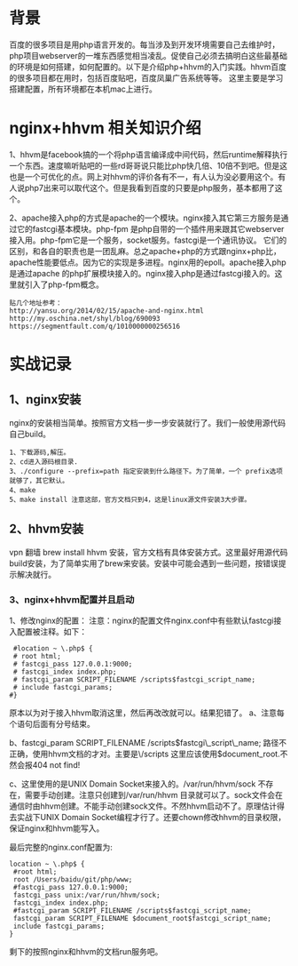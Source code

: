 # 背景
百度的很多项目是用php语言开发的。每当涉及到开发环境需要自己去维护时，php项目webserver的一堆东西感觉相当凌乱。促使自己必须去搞明白这些最基础的环境是如何搭建，如何配置的。以下是介绍php+hhvm的入门实践。hhvm百度的很多项目都在用时，包括百度贴吧，百度凤巢广告系统等等。
这里主要是学习搭建配置，所有环境都在本机mac上进行。

# nginx+hhvm 相关知识介绍
1、hhvm是facebook搞的一个将php语言编译成中间代码，然后runtime解释执行一个东西。速度嘛听贴吧的一些rd哥哥说只能比php快几倍、10倍不到吧。但是这也是一个可优化的点。网上对hhvm的评价各有不一，有人认为没必要用这个。有人说php7出来可以取代这个。但是我看到百度的只要是php服务，基本都用了这个。

2、apache接入php的方式是apache的一个模块。nginx接入其它第三方服务是通过它的fastcgi基本模块。php-fpm 是php自带的一个插件用来跟其它webserver接入用。php-fpm它是一个服务，socket服务。fastcgi是一个通讯协议。
它们的区别，和各自的职责也是一团乱麻。总之apache+php的方式跟nginx+php比，apache性能要低点。因为它的实现是多进程。nginx用的epoll。apache接入php是通过apache 的php扩展模块接入的。nginx接入php是通过fastcgi接入的。这里就引入了php-fpm概念。

```
贴几个地址参考：
http://yansu.org/2014/02/15/apache-and-nginx.html
http://my.oschina.net/shyl/blog/690093
https://segmentfault.com/q/1010000000256516
```
# 实战记录
## 1、nginx安装
nginx的安装相当简单。按照官方文档一步一步安装就行了。我们一般使用源代码自己build。

```
1、下载源码,解压。
2、cd进入源码根目录.
3、./configure --prefix=path 指定安装到什么路径下。为了简单，一个 prefix选项就够了，其它默认。
4、make
5、make install 注意这部，官方文档只到4，这是linux源文件安装3大步骤。
```

## 2、hhvm安装
vpn 翻墙 brew install hhvm 安装，官方文档有具体安装方式。这里最好用源代码build安装，为了简单实用了brew来安装。安装中可能会遇到一些问题，按错误提示解决就行。

### 3、nginx+hhvm配置并且启动
1、修改nginx的配置：
注意：nginx的配置文件nginx.conf中有些默认fastcgi接入配置被注释。如下：

```
 #location ~ \.php$ {
 # root html;
 # fastcgi_pass 127.0.0.1:9000;
 # fastcgi_index index.php;
 # fastcgi_param SCRIPT_FILENAME /scripts$fastcgi_script_name;
 # include fastcgi_params;
#}
```

原本以为对于接入hhvm取消这里，然后再改改就可以。结果犯错了。
a、注意每个语句后面有分号结束。

b、fastcgi\_param SCRIPT\_FILENAME \/scripts$fastcgi\_script\_name; 路径不正确，使用hhvm文档的才对。主要是\/scripts 这里应该使用$document\_root.不然会报404 not find!

c、这里使用的是UNIX Domain Socket来接入的。\/var\/run\/hhvm\/sock 不存在，需要手动创建。注意只创建到\/var\/run\/hhvm 目录就可以了。sock文件会在通信时由hhvm创建。不能手动创建sock文件。不然hhvm启动不了。原理估计得去实战下UNIX Domain Socket编程才行了。还要chown修改hhvm的目录权限，保证nginx和hhvm能写入。

最后完整的nginx.conf配置为:

```
location ~ \.php$ {
 #root html;
 root /Users/baidu/git/php/www;
 #fastcgi_pass 127.0.0.1:9000;
 fastcgi_pass unix:/var/run/hhvm/sock;
 fastcgi_index index.php;
 #fastcgi_param SCRIPT_FILENAME /scripts$fastcgi_script_name;
 fastcgi_param SCRIPT_FILENAME $document_root$fastcgi_script_name;
 include fastcgi_params;
}
```

剩下的按照nginx和hhvm的文档run服务吧。
